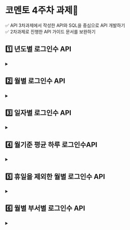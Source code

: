 # 코멘토 4주차 과제📑  
✅ API 3차과제에서 작성한 API와 SQL을 중심으로 API 개발하기      
✅ 2차과제로 진행한 API 가이드 문서를 보완하기
## 1️⃣ 년도별 로그인수 API
<details>  
<summary></summary>
  
### 1. 설명   
* 년도별로 SW사용자의 로그인 수를 판단한다.
### 2) 요청 URL   
*  http://localhost:8021/yearStatistic?{year}  
 ex ) http://localhost:8021/yearStatistic?year=20
### 3) Request Parameters 
Name | Type | Mandatory | explain 
:----: |:-----: | :--------:| :---:   
year |String | O | 년(20)
### 4) Response Parameters
Name | Type | Mandatory | explain 
:----: |:-----: | :--------:| :---:   
totCnt |String | O | 년도별 로그인 수
year |String | O | 조회할 년도
is_success |String | O | 성공여부
### 5) ResponseBody  
  ![년도별 로그인수](https://user-images.githubusercontent.com/104816594/205297264-b5567830-68f4-48a9-a2af-e989c95d40ee.PNG)  
</details> 

## 2️⃣ 월별 로그인수 API  
<details>  
<summary></summary>
  
### 1. 설명   
* 월별로 SW사용자의 로그인 수를 판단한다.
### 2) 요청 URL   
*  http://localhost:8021/MonthStatistic?{yearMonth}    
ex ) http://localhost:8021/monthStatistic?yearMonth=2008
### 3) Request Parameters 
Name | Type | Mandatory | explain 
:----: |:-----: | :--------:| :---:   
yearMonth |String | O | 년/월(2008)
### 4) Response Parameters
Name | Type | Mandatory | explain 
:----: |:-----: | :--------:| :---:   
totCnt |String | O | 월별 로그인 수
yearMonth |String | O | 조회할 년/월
is_success |String | O | 성공 여부
### 5) ResponseBody  
![월별 로그인수](https://user-images.githubusercontent.com/104816594/205297255-a4bd86ad-934e-47c4-815d-ce7139e045a2.PNG)  
</details> 

## 3️⃣ 일자별 로그인수 API  
<details>  
<summary></summary>
  
### 1. 설명   
* 일자별로 SW사용자의 로그인 수 판단한다.
### 2) 요청 URL   
*  http://localhost:8021/dayStatistic?{yearMonthDay}    
ex ) http://localhost:8021/dayStatistic?yearMonthDay=200818 
### 3) Request Parameters 
Name | Type | Mandatory | explain 
:----: |:-----: | :--------:| :---:   
yearMonthDay |String | O | 년/월/일(200818)
### 4) Response Parameters
Name | Type | Mandatory | explain 
:----: |:-----: | :--------:| :---:   
totCnt |String | O | 일자별 로그인 수
yearMonthDay |String | O | 조회할 년/월/일
is_success |String | O | 성공 여부
### 5) ResponseBody  
![일별 로그인수](https://user-images.githubusercontent.com/104816594/205301704-7ad0faf4-a765-47fe-894d-70efa574d302.PNG)  
</details>  

## 4️⃣ 월기준 평균 하루 로그인수API  
<details>  
<summary></summary>  

### 1. 설명   
* 월을 기준으로 SW사용자의 평균 하루 로그인 수를 판단한다.
### 2) 요청 URL   
*  http://localhost:8021/monthDayAverageStatistic{yearMonth}  
ex ) http://localhost:8021/monthDayAverageStatistic?yearMonth=2008
### 3) Request Parameters 
Name | Type | Mandatory | explain 
:----: |:-----: | :--------:| :---:   
yearMonth |String | O | 년/월(2008)
### 4) Response Parameters
Name | Type | Mandatory | explain 
:----: |:-----: | :--------:| :---:   
averageCnt |String | O | 월기준 평균 하루 로그인 수
yearMonth |String | O | 조회할 년/월
is_success |String | O | 성공 여부
### 5) ResponseBody  
![월기준 평균 하루 로그인수](https://user-images.githubusercontent.com/104816594/205297259-ccc2968b-eee1-41e5-a33b-57d0b5feec1a.PNG)
</details>    

## 5️⃣ 휴일을 제외한 월별 로그인수 API  
<details>  
<summary></summary>  
  

### 1. 설명   
* 휴일을 제외한 월별 SW사용자 로그인 수를 판단한다.
### 2) 요청 URL   
*  http://localhost:8021/exceptHolidaymonthStatistic?{yearMonth}   
ex ) http://localhost:8021/exceptHolidaymonthStatistic?yearMonth=2008
### 3) Request Parameters 
Name | Type | Mandatory | explain 
:----: |:-----: | :--------:| :---:   
yearMonth |String | O | 년/월(2008)
### 4) Response Parameters
Name | Type | Mandatory | explain 
:----: |:-----: | :--------:| :---:   
totCnt |String | O | 휴일을 제외한 월별 로그인 수
yearMonth |String | O | 조회할 년/월
is_success |String | O | 성공 여부
### 5) ResponseBody  
![휴일을 제외한 월별 로그인수](https://user-images.githubusercontent.com/104816594/205297250-3cc85e25-fef8-4782-9222-7d8e547eec31.PNG)  
</details>    

## 6️⃣ 월별 부서별 로그인수 API  
<details>  
<summary></summary>  
  
### 1. 설명   
* 월별 부서별 SW사용자의 로그인 수를 판단한다.
### 2) 요청 URL   
*  http://localhost:8021/departmentMonthStatistic?{yearMonth}&&{department}   
ex ) http://localhost:8021/departmentMonthStatistic?yearMonth=2008&&department=인사  
### 3) Request Parameters 
Name | Type | Mandatory | explain 
:----: |:-----: | :--------:| :---:   
yearMonth |String | O | 년/월(200818)
department|String | O | 부서  

### 4) Response Parameters
Name | Type | Mandatory | explain 
:----: |:-----: | :--------:| :---:   
averageCnt |String | O | 부서별 로그인 수
yearMonth |String | O | 조회할 년/월
is_success |String | O | 성공 여부
### 5) ResponseBody  
![부서별 월별 로그인수](https://user-images.githubusercontent.com/104816594/205297262-0036b3bc-90bd-4a85-b5e1-ca4d4d69faa1.PNG)  
</details>  
